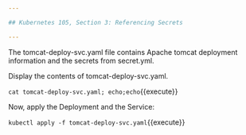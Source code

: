 ```yaml
---

## Kubernetes 105, Section 3: Referencing Secrets

---
```



The tomcat-deploy-svc.yaml file contains Apache tomcat deployment information and the secrets from secret.yml. 

Display the contents of tomcat-deploy-svc.yaml.

`cat tomcat-deploy-svc.yaml; echo;echo`{{execute}}


Now, apply the Deployment and the Service:

`kubectl apply -f tomcat-deploy-svc.yaml`{{execute}}

